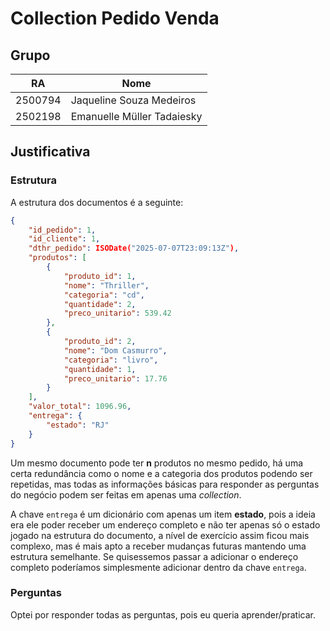 # Collection Pedido Venda

## Grupo

| RA | Nome |
| -- | -- |
| 2500794 | Jaqueline Souza Medeiros |
| 2502198 | Emanuelle Müller Tadaiesky |

## Justificativa 

### Estrutura

A estrutura dos documentos é a seguinte:

```json
{
    "id_pedido": 1,
    "id_cliente": 1,
    "dthr_pedido": ISODate("2025-07-07T23:09:13Z"),
    "produtos": [
        {
            "produto_id": 1,
            "nome": "Thriller",
            "categoria": "cd",
            "quantidade": 2,
            "preco_unitario": 539.42
        },
        {
            "produto_id": 2,
            "nome": "Dom Casmurro",
            "categoria": "livro",
            "quantidade": 1,
            "preco_unitario": 17.76
        }
    ],
    "valor_total": 1096.96,
    "entrega": {
        "estado": "RJ"
    }
}
```

Um mesmo documento pode ter **n** produtos no mesmo pedido, há uma certa redundância como o nome e a categoria dos produtos podendo ser repetidas, mas todas as informações básicas para responder as perguntas do negócio podem ser feitas em apenas uma _collection_.

A chave `entrega` é um dicionário com apenas um item **estado**, pois a ideia era ele poder receber um endereço completo e não ter apenas só o estado jogado na estrutura do documento, a nível de exercício assim ficou mais complexo, mas é mais apto a receber mudanças futuras mantendo uma estrutura semelhante. Se quisessemos passar a adicionar o endereço completo poderíamos simplesmente adicionar dentro da chave `entrega`.

### Perguntas

Optei por responder todas as perguntas, pois eu queria aprender/praticar.